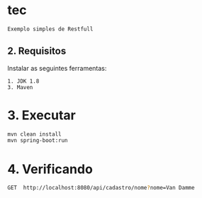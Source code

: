 # tec

```sh
Exemplo simples de Restfull

```

## 2. Requisitos 

Instalar as seguintes ferramentas:

    1. JDK 1.8
    3. Maven

# 3. Executar
```sh
mvn clean install
mvn spring-boot:run

```

# 4. Verificando

```sh
GET  http://localhost:8080/api/cadastro/nome?nome=Van Damme


```